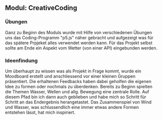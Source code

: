 ## Modul: CreativeCoding

### Übungen
Ganz zu Beginn des Moduls wurde mit Hilfe von verschiedenen Übungen uns das Coding-Programm "p5.js" näher gebracht und aufgezeigt was für das spätere Prpjeket alles verwendet werden kann.
Für das Projekt selbst sollte am Ende ein Aspekt vom Wetter (von einer API) eingebunden werden.

### Ideenfindung
Um überhaupt zu wissen was als Projekt in Frage kommt, wurde ein Moodboard erstellt und anschliessend vor einer kleinen Gruppen präsentiert. Die erhaltenen Feedbacks haben dabei geholfen die eigenen Idee zu formen oder nochmals zu überdenken.
Bereits zu Beginn spielten die Themen Wasser, Wellen und allg. Bewegung eine zentrale Rolle. Auf diesem Pfad bin ich dann auch geblieben und habe mich so Schritt für Schritt an das Endergebnis herangetastet. Das Zusammenspiel von Wind und Wasser, was schlussendlich eine immer etwas andere Formen entstehen lässt, hat mich inspiriert. 
